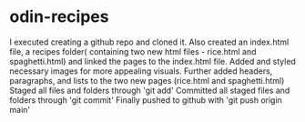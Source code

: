 # odin-recipes

I executed creating a github repo and cloned it.
Also created an index.html file, a recipes folder( containing two new html files - rice.html and spaghetti.html) and linked the pages to the index.html file.
Added and styled necessary images for more appealing visuals.
Further added headers, paragraphs, and lists to the two new pages (rice.html and spaghetti.html)
Staged all files and folders through 'git add'
Committed all staged files and folders through 'git commit'
Finally pushed to github with 'git push origin main'
